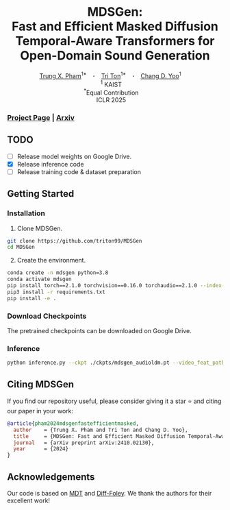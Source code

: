 <h1 align="center"> MDSGen: <br>Fast and Efficient Masked Diffusion Temporal-Aware Transformers for Open-Domain Sound Generation
</h1>

<div align="center">
  <a href="https://trungpx.github.io/" target="_blank">Trung X.&nbsp;Pham</a><sup>1*</sup> &ensp; <b>&middot;</b> &ensp;
  <a href="https://triton99.github.io/" target="_blank">Tri&nbsp;Ton</a><sup>1*</sup> &ensp; <b>&middot;</b> &ensp;
  <a href="https://sanctusfactory.com/family.php" target="_blank">Chang D.&nbsp;Yoo</a><sup>1</sup> &ensp; </b> &ensp;
  <br>
  <sup>1</sup> KAIST &emsp; <br>
  <sup>*</sup>Equal Contribution &emsp; <br>
  <sup></sup> ICLR 2025 &emsp; <br>
</div>

### [Project Page](https://triton99.github.io/mdsgen-site/) | [Arxiv](https://arxiv.org/abs/2410.02130)

## TODO
- [ ] Release model weights on Google Drive.
- [x] Release inference code
- [ ] Release training code & dataset preparation

## Getting Started

### Installation

1. Clone MDSGen.
```bash
git clone https://github.com/triton99/MDSGen
cd MDSGen
```

2. Create the environment.
```bash
conda create -n mdsgen python=3.8
conda activate mdsgen 
pip install torch==2.1.0 torchvision==0.16.0 torchaudio==2.1.0 --index-url https://download.pytorch.org/whl/cu121
pip3 install -r requirements.txt
pip install -e .

```

### Download Checkpoints

The pretrained checkpoints can be downloaded on Google Drive.

### Inference

```bash
python inference.py --ckpt ./ckpts/mdsgen_audioldm.pt --video_feat_path ./sources/__2MwJ2uHu0_000004.npz

```

## Citing MDSGen

If you find our repository useful, please consider giving it a star ⭐ and citing our paper in your work:

```bibtex
@article{pham2024mdsgenfastefficientmasked,
  author    = {Trung X. Pham and Tri Ton and Chang D. Yoo},
  title     = {MDSGen: Fast and Efficient Masked Diffusion Temporal-Aware Transformers for Open-Domain Sound Generation},
  journal   = {arXiv preprint arXiv:2410.02130},
  year      = {2024}
}
```

## Acknowledgements

Our code is based on [MDT](https://github.com/sail-sg/MDT?tab=readme-ov-file) and [Diff-Foley](https://github.com/luosiallen/Diff-Foley). We thank the authors for their excellent work!



